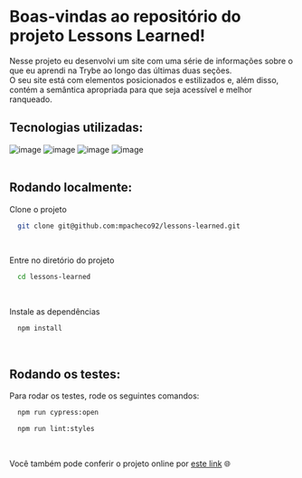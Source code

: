 # Boas-vindas ao repositório do projeto Lessons Learned!

Nesse projeto eu desenvolvi um site com uma série de informações sobre o que eu aprendi na Trybe ao longo das últimas duas seções.  
O seu site está com elementos posicionados e estilizados e, além disso, contém a semântica apropriada para que seja acessível e melhor ranqueado.
<br>

## Tecnologias utilizadas:
![image](https://img.shields.io/badge/HTML5-E34F26?style=for-the-badge&logo=html5&logoColor=white)
![image](https://img.shields.io/badge/CSS3-1572B6?style=for-the-badge&logo=css3&logoColor=white)
![image](https://img.shields.io/badge/stylelint-000?style=for-the-badge&logo=stylelint&logoColor=white) 
![image](https://img.shields.io/badge/Cypress-17202C?style=for-the-badge&logo=cypress&logoColor=white)  
<br>
## Rodando localmente:

Clone o projeto

```bash
  git clone git@github.com:mpacheco92/lessons-learned.git
```
<br>

Entre no diretório do projeto

```bash
  cd lessons-learned
```
<br>

Instale as dependências

```bash
  npm install
```
<br>

## Rodando os testes:

Para rodar os testes, rode os seguintes comandos:

```bash
  npm run cypress:open
```
```bash
  npm run lint:styles
```
<br>

Você também pode conferir o projeto online por [este link](https://mpacheco92.github.io/lessons-learned/) 🌐
